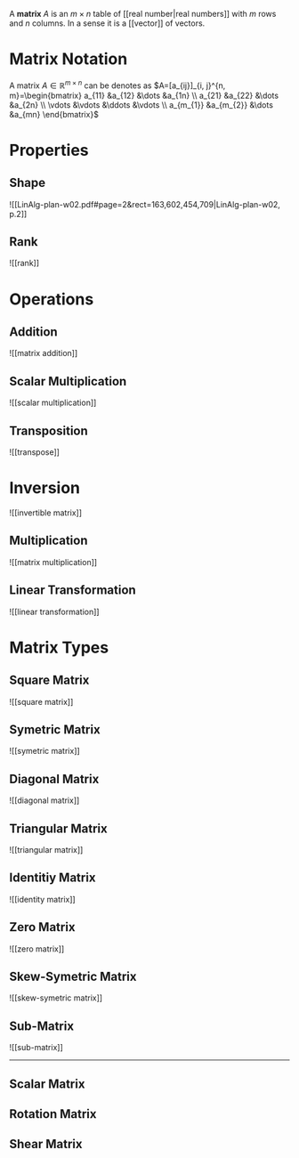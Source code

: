
A **matrix** $A$ is an $m\times n$ table of [[real number|real numbers]] with $m$ rows and $n$ columns. In a sense it is a [[vector]] of vectors.


# Matrix Notation

A matrix $A\in\mathbb R^{m\times n}$ can be denotes as $A=[a_{ij}]_{i, j}^{n, m}=\begin{bmatrix} a_{11} &a_{12} &\dots &a_{1n} \\ a_{21} &a_{22} &\dots &a_{2n} \\ \vdots &\vdots &\ddots &\vdots \\ a_{m_{1}} &a_{m_{2}} &\dots &a_{mn} \end{bmatrix}$

# Properties

## Shape
![[LinAlg-plan-w02.pdf#page=2&rect=163,602,454,709|LinAlg-plan-w02, p.2]]


## Rank
![[rank]]


# Operations

## Addition
![[matrix addition]]

## Scalar Multiplication
![[scalar multiplication]]

## Transposition
![[transpose]]

# Inversion
![[invertible matrix]]

## Multiplication
![[matrix multiplication]]

## Linear Transformation
![[linear transformation]]



# Matrix Types

## Square Matrix
![[square matrix]]

## Symetric Matrix
![[symetric matrix]]

## Diagonal Matrix
![[diagonal matrix]]

## Triangular Matrix
![[triangular matrix]]

## Identitiy Matrix
![[identity matrix]]

## Zero Matrix
![[zero matrix]]

## Skew-Symetric Matrix
![[skew-symetric matrix]]

## Sub-Matrix
![[sub-matrix]]




___


## Scalar Matrix

## Rotation Matrix

## Shear Matrix



